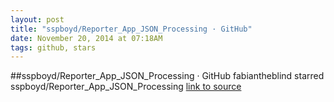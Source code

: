 ```yaml
---
layout: post
title: "sspboyd/Reporter_App_JSON_Processing · GitHub"
date: November 20, 2014 at 07:18AM
tags: github, stars
---
```

##sspboyd/Reporter_App_JSON_Processing · GitHub
fabiantheblind starred sspboyd/Reporter_App_JSON_Processing
[link to source](http://ift.tt/1uUp77D) 
